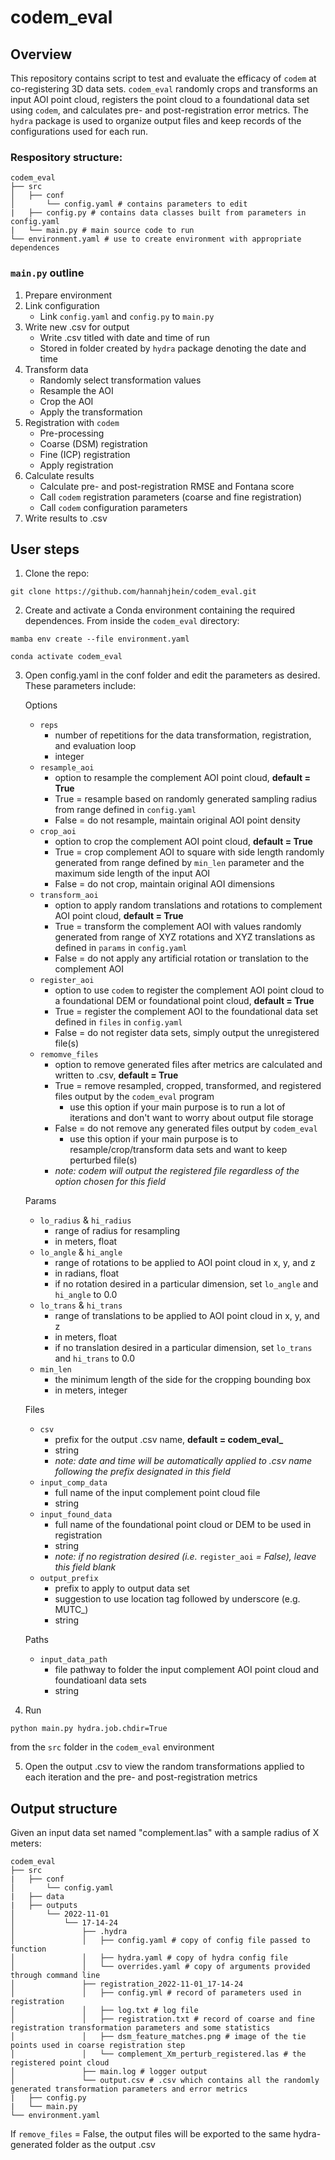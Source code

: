 # codem_eval

## Overview
This repository contains script to test and evaluate the efficacy of `codem` at co-registering 3D data sets. `codem_eval` randomly crops and transforms an input AOI point cloud, registers the point cloud to a foundational data set using `codem`, and calculates pre- and post-registration error metrics. The `hydra` package is used to organize output files and keep records of the configurations used for each run.

### Respository structure:

```
codem_eval
├── src
│   ├── conf
│       └── config.yaml # contains parameters to edit
|   ├── config.py # contains data classes built from parameters in config.yaml
|   └── main.py # main source code to run
└── environment.yaml # use to create environment with appropriate dependences
```

### `main.py` outline
1. Prepare environment
2. Link configuration
	- Link `config.yaml` and `config.py` to `main.py`
3. Write new .csv for output
	- Write .csv titled with date and time of run
	- Stored in folder created by `hydra` package denoting the date and time
4. Transform data
	- Randomly select transformation values
	- Resample the AOI
	- Crop the AOI
	- Apply the transformation
5. Registration with `codem`
	- Pre-processing
	- Coarse (DSM) registration
	- Fine (ICP) registration
	- Apply registration
6. Calculate results
	- Calculate pre- and post-registration RMSE and Fontana score
	- Call `codem` registration parameters (coarse and fine registration)
	- Call `codem` configuration parameters
7. Write results to .csv

## User steps
1. Clone the repo:
```
git clone https://github.com/hannahjhein/codem_eval.git
```

2. Create and activate a Conda environment containing the required dependences. From inside the `codem_eval` directory:
```
mamba env create --file environment.yaml
```
```
conda activate codem_eval
```

3. Open config.yaml in the conf folder and edit the parameters as desired. These parameters include:

	Options
	- `reps`
		- number of repetitions for the data transformation, registration, and evaluation loop
		- integer
	- `resample_aoi`
		- option to resample the complement AOI point cloud, **default = True**
		- True = resample based on randomly generated sampling radius from range defined in `config.yaml`
		- False = do not resample, maintain original AOI point density
	- `crop_aoi`
		- option to crop the complement AOI point cloud, **default = True**
		- True = crop complement AOI to square with side length randomly generated from range defined by `min_len` parameter and the maximum side length of the input AOI
		- False = do not crop, maintain original AOI dimensions
	- `transform_aoi`
		- option to apply random translations and rotations to complement AOI point cloud, **default = True**
		- True = transform the complement AOI with values randomly generated from range of XYZ rotations and XYZ translations as defined in `params` in `config.yaml`
		- False = do not apply any artificial rotation or translation to the complement AOI
	- `register_aoi`
		- option to use `codem` to register the complement AOI point cloud to a foundational DEM or foundational point cloud, **default = True**
		- True = register the complement AOI to the foundational data set defined in `files` in `config.yaml`
		- False = do not register data sets, simply output the unregistered file(s)
	- `remomve_files`
		- option to remove generated files after metrics are calculated and written to .csv, **default = True**
		- True = remove resampled, cropped, transformed, and registered files output by the `codem_eval` program
			- use this option if your main purpose is to run a lot of iterations and don't want to worry about output file storage
		- False = do not remove any generated files output by `codem_eval`
			- use this option if your main purpose is to resample/crop/transform data sets and want to keep perturbed file(s)
		- *note: codem will output the registered file regardless of the option chosen for this field*
	
	Params
	- `lo_radius` & `hi_radius` 
		- range of radius for resampling
		- in meters, float
	- `lo_angle` & `hi_angle`
		- range of rotations to be applied to AOI point cloud in x, y, and z
		- in radians, float
		- if no rotation desired in a particular dimension, set `lo_angle` and `hi_angle` to 0.0
	- `lo_trans` & `hi_trans`
		- range of translations to be applied to AOI point cloud in x, y, and z
		- in meters, float
		- if no translation desired in a particular dimension, set `lo_trans` and `hi_trans` to 0.0
	- `min_len`
		- the minimum length of the side for the cropping bounding box
		- in meters, integer

	Files
	- `csv`
		- prefix for the output .csv name, **default = codem_eval_**
		- string
		- *note: date and time will be automatically applied to .csv name following the prefix designated in this field*
	- `input_comp_data`
		- full name of the input complement point cloud file
		- string
	- `input_found_data`
		- full name of the foundational point cloud or DEM to be used in registration
		- string
		- *note: if no registration desired (i.e.* `register_aoi` *= False), leave this field blank*
	- `output_prefix`
		- prefix to apply to output data set
		- suggestion to use location tag followed by underscore (e.g. MUTC_)
		- string
	
	Paths
	- `input_data_path`
		- file pathway to folder the input complement AOI point cloud and foundatioanl data sets
		- string

4. Run 
```
python main.py hydra.job.chdir=True
``` 
from the `src` folder in the `codem_eval` environment

5. Open the output .csv to view the random transformations applied to each iteration and the pre- and post-registration metrics

## Output structure
Given an input data set named "complement.las" with a sample radius of X meters:

```
codem_eval
├── src
|   ├── conf
│       └── config.yaml
|   ├── data
|   ├── outputs
│       └── 2022-11-01
│           └── 17-14-24
│               ├── .hydra
│               │   ├── config.yaml # copy of config file passed to function
│               │   ├── hydra.yaml # copy of hydra config file
│               │   └── overrides.yaml # copy of arguments provided through command line
│               ├── registration_2022-11-01_17-14-24
│               │   ├── config.yml # record of parameters used in registration
│               │   ├── log.txt # log file
│               │   ├── registration.txt # record of coarse and fine registration transformation parameters and some statistics
│               │   ├── dsm_feature_matches.png # image of the tie points used in coarse registration step
│               │   └── complement_Xm_perturb_registered.las # the registered point cloud
│               ├── main.log # logger output
│               └── output.csv # .csv which contains all the randomly generated transformation parameters and error metrics          
|   ├── config.py
|   └── main.py
└── environment.yaml
```
If `remove_files` = False, the output files will be exported to the same hydra-generated folder as the output .csv

